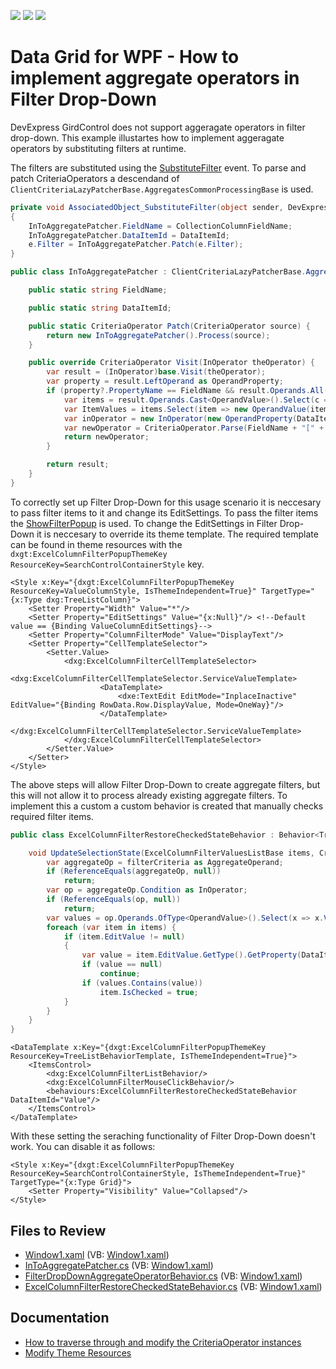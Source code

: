 <!-- default badges list -->
![](https://img.shields.io/endpoint?url=https://codecentral.devexpress.com/api/v1/VersionRange/590928153/22.2.3%2B)
[![](https://img.shields.io/badge/Open_in_DevExpress_Support_Center-FF7200?style=flat-square&logo=DevExpress&logoColor=white)](https://supportcenter.devexpress.com/ticket/details/T1141282)
[![](https://img.shields.io/badge/📖_How_to_use_DevExpress_Examples-e9f6fc?style=flat-square)](https://docs.devexpress.com/GeneralInformation/403183)
<!-- default badges end -->
# Data Grid for WPF - How to implement aggregate operators in Filter Drop-Down

DevExpress GirdControl does not support aggeragate operators in filter drop-down. This example illustartes how to implement aggeragate operators by substituting filters at runtime.

The filters are substituted using the [SubstituteFilter](https://docs.devexpress.com/WPF/DevExpress.Xpf.Grid.GridControl.SubstituteFilter) event. To parse and patch CriteriaOperators a descendand of `ClientCriteriaLazyPatcherBase.AggregatesCommonProcessingBase` is used.

```cs
private void AssociatedObject_SubstituteFilter(object sender, DevExpress.Data.SubstituteFilterEventArgs e)
{
    InToAggregatePatcher.FieldName = CollectionColumnFieldName;
    InToAggregatePatcher.DataItemId = DataItemId;
    e.Filter = InToAggregatePatcher.Patch(e.Filter);
}

public class InToAggregatePatcher : ClientCriteriaLazyPatcherBase.AggregatesCommonProcessingBase {

    public static string FieldName;

    public static string DataItemId;

    public static CriteriaOperator Patch(CriteriaOperator source) {
        return new InToAggregatePatcher().Process(source);
    }

    public override CriteriaOperator Visit(InOperator theOperator) {
        var result = (InOperator)base.Visit(theOperator);
        var property = result.LeftOperand as OperandProperty;
        if (property?.PropertyName == FieldName && result.Operands.All(c => c is OperandValue)) {
            var items = result.Operands.Cast<OperandValue>().Select(c => c.Value);
            var ItemValues = items.Select(item => new OperandValue(item.GetType().GetProperty(DataItemId).GetValue(item)));
            var inOperator = new InOperator(new OperandProperty(DataItemId), ItemValues);
            var newOperator = CriteriaOperator.Parse(FieldName + "[" + inOperator.ToString() + "]");
            return newOperator;
        }

        return result;
    }
}
```

To correctly set up Filter Drop-Down for this usage scenario it is neccesary to pass filter items to it and change its EditSettings. To pass the filter items the [ShowFilterPopup](https://docs.devexpress.com/WPF/DevExpress.Xpf.Grid.DataViewBase.ShowFilterPopup) is used. To change the EditSettings in Filter Drop-Down it is neccesary to override its theme template. The required template can be found in theme resources with the `dxgt:ExcelColumnFilterPopupThemeKey ResourceKey=SearchControlContainerStyle` key.

```XAML
<Style x:Key="{dxgt:ExcelColumnFilterPopupThemeKey ResourceKey=ValueColumnStyle, IsThemeIndependent=True}" TargetType="{x:Type dxg:TreeListColumn}">
    <Setter Property="Width" Value="*"/>
    <Setter Property="EditSettings" Value="{x:Null}"/> <!--Default value == {Binding ValueColumnEditSettings}-->
    <Setter Property="ColumnFilterMode" Value="DisplayText"/>
    <Setter Property="CellTemplateSelector">
        <Setter.Value>
            <dxg:ExcelColumnFilterCellTemplateSelector>
                <dxg:ExcelColumnFilterCellTemplateSelector.ServiceValueTemplate>
                    <DataTemplate>
                        <dxe:TextEdit EditMode="InplaceInactive" EditValue="{Binding RowData.Row.DisplayValue, Mode=OneWay}"/>
                    </DataTemplate>
                </dxg:ExcelColumnFilterCellTemplateSelector.ServiceValueTemplate>
            </dxg:ExcelColumnFilterCellTemplateSelector>
        </Setter.Value>
    </Setter>
</Style>
```

The above steps will allow Filter Drop-Down to create aggregate filters, but this will not allow it to process already existing aggregate filters. To implement this a custom a custom behavior is created that manually checks required filter items.

```cs
public class ExcelColumnFilterRestoreCheckedStateBehavior : Behavior<TreeListView> {

    void UpdateSelectionState(ExcelColumnFilterValuesListBase items, CriteriaOperator filterCriteria) {
        var aggregateOp = filterCriteria as AggregateOperand;
        if (ReferenceEquals(aggregateOp, null))
            return;
        var op = aggregateOp.Condition as InOperator;
        if (ReferenceEquals(op, null))
            return;
        var values = op.Operands.OfType<OperandValue>().Select(x => x.Value).ToList();
        foreach (var item in items) {
            if (item.EditValue != null)
            {
                var value = item.EditValue.GetType().GetProperty(DataItemId).GetValue(item.EditValue);
                if (value == null)
                    continue;
                if (values.Contains(value))
                    item.IsChecked = true;
            }
        }
    }
}
```

```XAML
<DataTemplate x:Key="{dxgt:ExcelColumnFilterPopupThemeKey ResourceKey=TreeListBehaviorTemplate, IsThemeIndependent=True}">
    <ItemsControl>
        <dxg:ExcelColumnFilterListBehavior/>
        <dxg:ExcelColumnFilterMouseClickBehavior/>
        <behaviours:ExcelColumnFilterRestoreCheckedStateBehavior DataItemId="Value"/>
    </ItemsControl>
</DataTemplate>
```

With these setting the seraching functionality of Filter Drop-Down doesn't work. You can disable it as follows:
```XAML
<Style x:Key="{dxgt:ExcelColumnFilterPopupThemeKey ResourceKey=SearchControlContainerStyle, IsThemeIndependent=True}" TargetType="{x:Type Grid}">
    <Setter Property="Visibility" Value="Collapsed"/>
</Style>
```

## Files to Review

* [Window1.xaml](./CS/FilterDropDown_AgregateOperators/MainWindow.xaml) (VB: [Window1.xaml](./VB/FilterDropDown_AgregateOperators/MainWindow.xaml))
* [InToAggregatePatcher.cs](./CS/FilterDropDown_AgregateOperators/Behaviours/InToAggregatePatcher.cs) (VB: [Window1.xaml](./VB/FilterDropDown_AgregateOperators/Behaviours/InToAggregatePatcher.vb))
* [FilterDropDownAggregateOperatorBehavior.cs](./CS/FilterDropDown_AgregateOperators/Behaviours/FilterDropDownAggregateOperatorBehavior.cs) (VB: [Window1.xaml](./VB/FilterDropDown_AgregateOperators/Behaviours/FilterDropDownAggregateOperatorBehavior.vb))
* [ExcelColumnFilterRestoreCheckedStateBehavior.cs](./CS/FilterDropDown_AgregateOperators/Behaviours/ExcelColumnFilterRestoreCheckedStateBehavior.cs) (VB: [Window1.xaml](./VB/FilterDropDown_AgregateOperators/Behaviours/ExcelColumnFilterRestoreCheckedStateBehavior.vb))

## Documentation

- [How to traverse through and modify the CriteriaOperator instances](https://supportcenter.devexpress.com/internal/ticket/details/T320172)
- [Modify Theme Resources](https://docs.devexpress.com/WPF/403598/common-concepts/themes/customize-devexpress-theme-resources)

